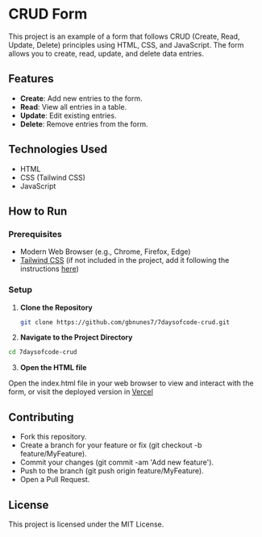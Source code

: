 # CRUD Form

This project is an example of a form that follows CRUD (Create, Read, Update, Delete) principles using HTML, CSS, and JavaScript. The form allows you to create, read, update, and delete data entries.

## Features

- **Create**: Add new entries to the form.
- **Read**: View all entries in a table.
- **Update**: Edit existing entries.
- **Delete**: Remove entries from the form.

## Technologies Used

- HTML
- CSS (Tailwind CSS)
- JavaScript

## How to Run

### Prerequisites

- Modern Web Browser (e.g., Chrome, Firefox, Edge)
- [Tailwind CSS](https://tailwindcss.com) (if not included in the project, add it following the instructions [here](https://tailwindcss.com/docs/installation))

### Setup

1. **Clone the Repository**

   ```bash
   git clone https://github.com/gbnunes7/7daysofcode-crud.git
   ```

2. **Navigate to the Project Directory**
 
  ```bash
  cd 7daysofcode-crud
  ```

3. **Open the HTML file**

  Open the index.html file in your web browser to view and interact with the form, or visit the deployed version in [Vercel](https://7daysofcode-crud.vercel.app)

## Contributing
- Fork this repository.
- Create a branch for your feature or fix (git checkout -b feature/MyFeature).
- Commit your changes (git commit -am 'Add new feature').
-  Push to the branch (git push origin feature/MyFeature).
-  Open a Pull Request.

## License

This project is licensed under the MIT License.
